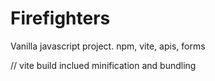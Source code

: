 # Firefighters
Vanilla javascript project. npm, vite, apis, forms



// vite build inclued minification and bundling